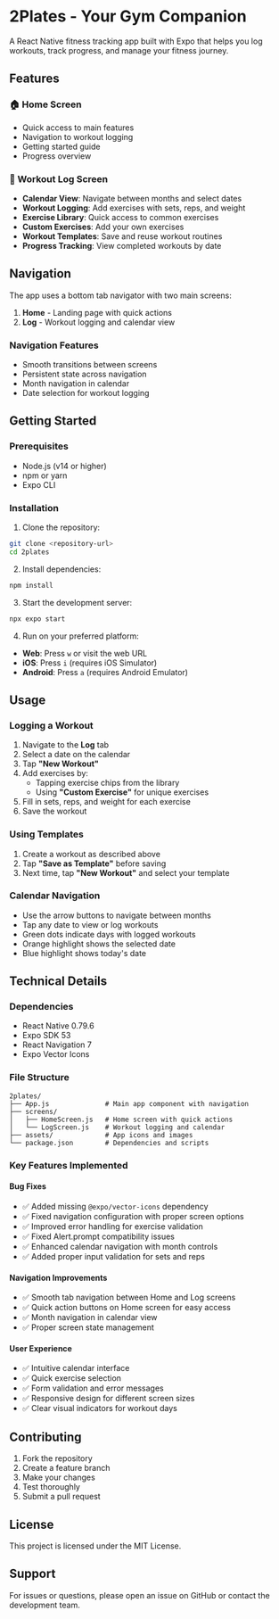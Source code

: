 # 2Plates - Your Gym Companion

A React Native fitness tracking app built with Expo that helps you log workouts, track progress, and manage your fitness journey.

## Features

### 🏠 Home Screen
- Quick access to main features
- Navigation to workout logging
- Getting started guide
- Progress overview

### 📅 Workout Log Screen
- **Calendar View**: Navigate between months and select dates
- **Workout Logging**: Add exercises with sets, reps, and weight
- **Exercise Library**: Quick access to common exercises
- **Custom Exercises**: Add your own exercises
- **Workout Templates**: Save and reuse workout routines
- **Progress Tracking**: View completed workouts by date

## Navigation

The app uses a bottom tab navigator with two main screens:

1. **Home** - Landing page with quick actions
2. **Log** - Workout logging and calendar view

### Navigation Features
- Smooth transitions between screens
- Persistent state across navigation
- Month navigation in calendar
- Date selection for workout logging

## Getting Started

### Prerequisites
- Node.js (v14 or higher)
- npm or yarn
- Expo CLI

### Installation

1. Clone the repository:
```bash
git clone <repository-url>
cd 2plates
```

2. Install dependencies:
```bash
npm install
```

3. Start the development server:
```bash
npx expo start
```

4. Run on your preferred platform:
- **Web**: Press `w` or visit the web URL
- **iOS**: Press `i` (requires iOS Simulator)
- **Android**: Press `a` (requires Android Emulator)

## Usage

### Logging a Workout

1. Navigate to the **Log** tab
2. Select a date on the calendar
3. Tap **"New Workout"**
4. Add exercises by:
   - Tapping exercise chips from the library
   - Using **"Custom Exercise"** for unique exercises
5. Fill in sets, reps, and weight for each exercise
6. Save the workout

### Using Templates

1. Create a workout as described above
2. Tap **"Save as Template"** before saving
3. Next time, tap **"New Workout"** and select your template

### Calendar Navigation

- Use the arrow buttons to navigate between months
- Tap any date to view or log workouts
- Green dots indicate days with logged workouts
- Orange highlight shows the selected date
- Blue highlight shows today's date

## Technical Details

### Dependencies
- React Native 0.79.6
- Expo SDK 53
- React Navigation 7
- Expo Vector Icons

### File Structure
```
2plates/
├── App.js              # Main app component with navigation
├── screens/
│   ├── HomeScreen.js   # Home screen with quick actions
│   └── LogScreen.js    # Workout logging and calendar
├── assets/             # App icons and images
└── package.json        # Dependencies and scripts
```

### Key Features Implemented

#### Bug Fixes
- ✅ Added missing `@expo/vector-icons` dependency
- ✅ Fixed navigation configuration with proper screen options
- ✅ Improved error handling for exercise validation
- ✅ Fixed Alert.prompt compatibility issues
- ✅ Enhanced calendar navigation with month controls
- ✅ Added proper input validation for sets and reps

#### Navigation Improvements
- ✅ Smooth tab navigation between Home and Log screens
- ✅ Quick action buttons on Home screen for easy access
- ✅ Month navigation in calendar view
- ✅ Proper screen state management

#### User Experience
- ✅ Intuitive calendar interface
- ✅ Quick exercise selection
- ✅ Form validation and error messages
- ✅ Responsive design for different screen sizes
- ✅ Clear visual indicators for workout days

## Contributing

1. Fork the repository
2. Create a feature branch
3. Make your changes
4. Test thoroughly
5. Submit a pull request

## License

This project is licensed under the MIT License.

## Support

For issues or questions, please open an issue on GitHub or contact the development team.
